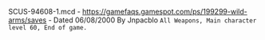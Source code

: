 SCUS-94608-1.mcd - https://gamefaqs.gamespot.com/ps/199299-wild-arms/saves - Dated 06/08/2000 By Jnpacblo `All Weapons, Main character level 60, End of game.`